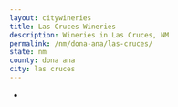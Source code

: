 ```yaml
---
layout: citywineries
title: Las Cruces Wineries
description: Wineries in Las Cruces, NM
permalink: /nm/dona-ana/las-cruces/
state: nm
county: dona ana
city: las cruces
---
```

-
